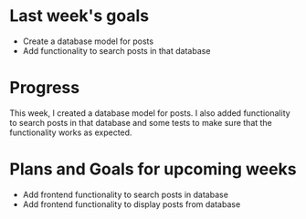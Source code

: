 # Last week's goals
- Create a database model for posts
- Add functionality to search posts in that database

# Progress
This week, I created a database model for posts. I also added 
functionality to search posts in that database and some tests to
make sure that the functionality works as expected.

# Plans and Goals for upcoming weeks
- Add frontend functionality to search posts in database
- Add frontend functionality to display posts from database
